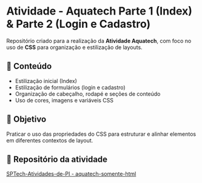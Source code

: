 # Atividade - Aquatech Parte 1 (Index) & Parte 2 (Login e Cadastro)

Repositório criado para a realização da **Atividade Aquatech**, com foco no uso de **CSS** para organização e estilização de layouts.

## 📂 Conteúdo
- Estilização inicial (Index)
- Estilização de formulários (login e cadastro)
- Organização de cabeçalho, rodapé e seções de conteúdo
- Uso de cores, imagens e variáveis CSS

## 🚀 Objetivo
Praticar o uso das propriedades do CSS para estruturar e alinhar elementos em diferentes contextos de layout.

## 🔗 Repositório da atividade
[SPTech-Atividades-de-PI - aquatech-somente-html](https://github.com/SPTech-Atividades-de-PI/aquatech-somente-html)
